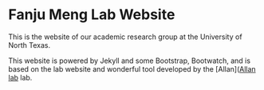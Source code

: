 # Fanju Meng Lab Website

This is the website of our academic research group at the University of North Texas.

This website is powered by Jekyll and some Bootstrap, Bootwatch, and is based on the lab website and wonderful tool developed by the [Allan]([Allan lab](https://github.com/mpa139/allanlab) lab. 


